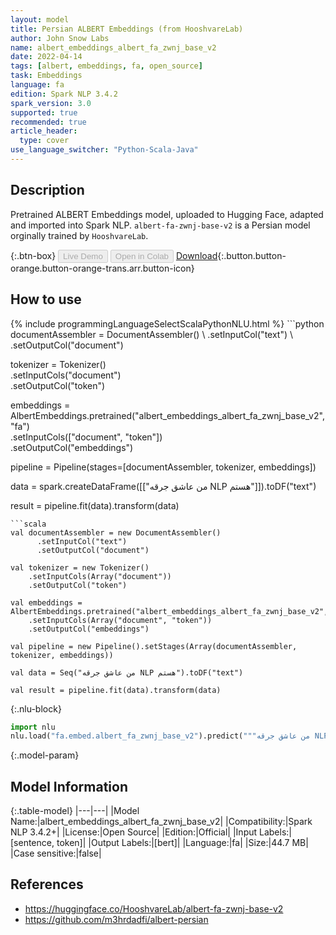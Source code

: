 ```yaml
---
layout: model
title: Persian ALBERT Embeddings (from HooshvareLab)
author: John Snow Labs
name: albert_embeddings_albert_fa_zwnj_base_v2
date: 2022-04-14
tags: [albert, embeddings, fa, open_source]
task: Embeddings
language: fa
edition: Spark NLP 3.4.2
spark_version: 3.0
supported: true
recommended: true
article_header:
  type: cover
use_language_switcher: "Python-Scala-Java"
---
```


## Description

Pretrained ALBERT Embeddings model, uploaded to Hugging Face, adapted and imported into Spark NLP. `albert-fa-zwnj-base-v2` is a Persian model orginally trained by `HooshvareLab`.

{:.btn-box}
<button class="button button-orange" disabled>Live Demo</button>
<button class="button button-orange" disabled>Open in Colab</button>
[Download](https://s3.amazonaws.com/auxdata.johnsnowlabs.com/public/models/albert_embeddings_albert_fa_zwnj_base_v2_fa_3.4.2_3.0_1649954311972.zip){:.button.button-orange.button-orange-trans.arr.button-icon}

## How to use



<div class="tabs-box" markdown="1">
{% include programmingLanguageSelectScalaPythonNLU.html %}
```python
documentAssembler = DocumentAssembler() \
    .setInputCol("text") \
    .setOutputCol("document")

tokenizer = Tokenizer() \
    .setInputCols("document") \
    .setOutputCol("token")
  
embeddings = AlbertEmbeddings.pretrained("albert_embeddings_albert_fa_zwnj_base_v2","fa") \
    .setInputCols(["document", "token"]) \
    .setOutputCol("embeddings")
    
pipeline = Pipeline(stages=[documentAssembler, tokenizer, embeddings])

data = spark.createDataFrame([["من عاشق جرقه NLP هستم"]]).toDF("text")

result = pipeline.fit(data).transform(data)
```
```scala
val documentAssembler = new DocumentAssembler() 
      .setInputCol("text") 
      .setOutputCol("document")
 
val tokenizer = new Tokenizer() 
    .setInputCols(Array("document"))
    .setOutputCol("token")

val embeddings = AlbertEmbeddings.pretrained("albert_embeddings_albert_fa_zwnj_base_v2","fa") 
    .setInputCols(Array("document", "token")) 
    .setOutputCol("embeddings")

val pipeline = new Pipeline().setStages(Array(documentAssembler, tokenizer, embeddings))

val data = Seq("من عاشق جرقه NLP هستم").toDF("text")

val result = pipeline.fit(data).transform(data)
```


{:.nlu-block}
```python
import nlu
nlu.load("fa.embed.albert_fa_zwnj_base_v2").predict("""من عاشق جرقه NLP هستم""")
```

</div>

{:.model-param}
## Model Information

{:.table-model}
|---|---|
|Model Name:|albert_embeddings_albert_fa_zwnj_base_v2|
|Compatibility:|Spark NLP 3.4.2+|
|License:|Open Source|
|Edition:|Official|
|Input Labels:|[sentence, token]|
|Output Labels:|[bert]|
|Language:|fa|
|Size:|44.7 MB|
|Case sensitive:|false|

## References

- https://huggingface.co/HooshvareLab/albert-fa-zwnj-base-v2
- https://github.com/m3hrdadfi/albert-persian